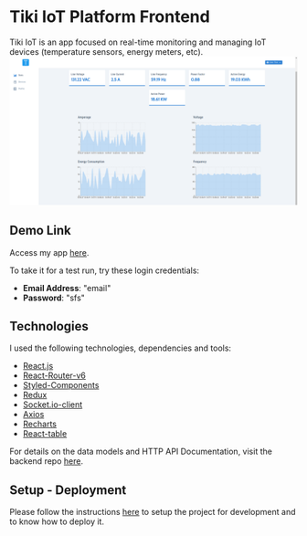 # Tiki IoT Platform Frontend
Tiki IoT is an app focused on real-time monitoring and managing IoT devices (temperature sensors, energy meters, etc).
![Writing](/tiki_app.png)
## Demo Link 
Access my app [here](https://tiki-iot.herokuapp.com/).

To take it for a test run, try these login credentials:
- **Email Address**: "email"
- **Password**: "sfs"
## Technologies
I used the following technologies, dependencies and tools:
- [React.js](https://reactjs.org/)
- [React-Router-v6](https://reactrouter.com/docs/en/v6/getting-started/overview)
- [Styled-Components](https://styled-components.com/)
- [Redux](https://redux.js.org/)
- [Socket.io-client](https://www.npmjs.com/package/socket.io-client)
- [Axios](https://axios-http.com/docs/intro)
- [Recharts](https://recharts.org/)
- [React-table](https://www.npmjs.com/package/react-table)

For details on the data models and HTTP API Documentation, visit the backend repo [here](https://github.com/MarcoCiau/tiki).
## Setup - Deployment
Please follow the instructions [here](/Developer.md) to setup the project for development and to know how to deploy it. 
